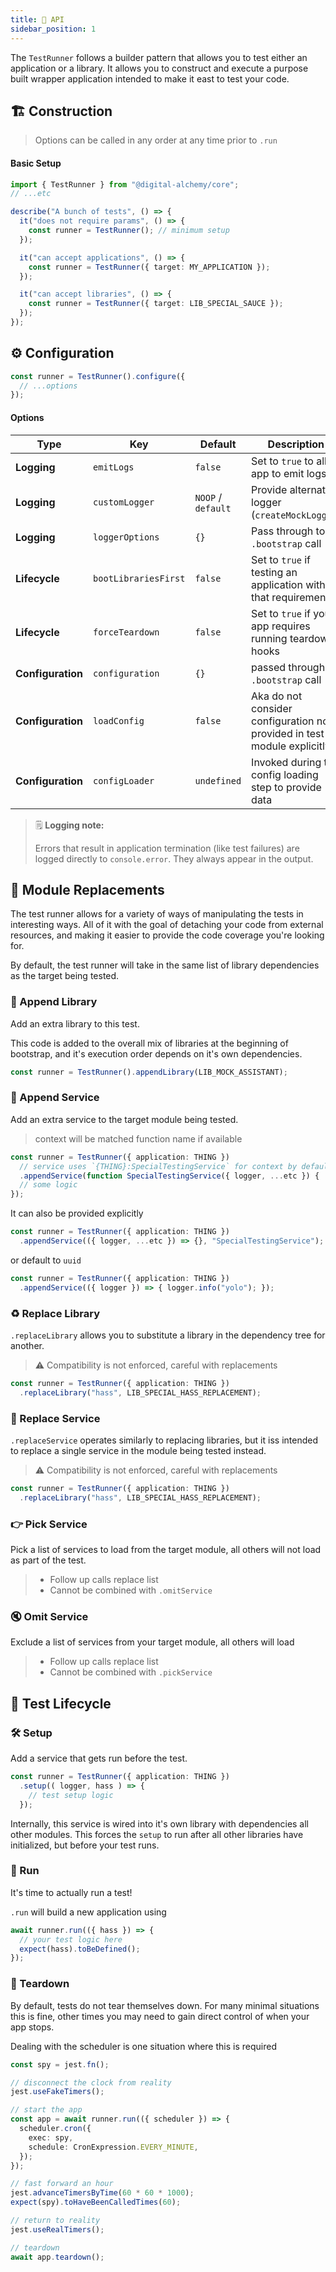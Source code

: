 ```yaml
---
title: 👾 API
sidebar_position: 1
---
```


The `TestRunner` follows a builder pattern that allows you to test either an application or a library.
It allows you to construct and execute a purpose built wrapper application intended to make it east to test your code.

## 🏗️ Construction

> Options can be called in any order at any time prior to `.run`

#### Basic Setup

```typescript
import { TestRunner } from "@digital-alchemy/core";
// ...etc

describe("A bunch of tests", () => {
  it("does not require params", () => {
    const runner = TestRunner(); // minimum setup
  });

  it("can accept applications", () => {
    const runner = TestRunner({ target: MY_APPLICATION });
  });

  it("can accept libraries", () => {
    const runner = TestRunner({ target: LIB_SPECIAL_SAUCE });
  });
});
```

## ⚙️ Configuration

```typescript
const runner = TestRunner().configure({
  // ...options
});
```

#### Options

| Type | Key | Default | Description |
| --- | --- | --- | --- |
| **Logging** | `emitLogs` | `false` | Set to `true` to allow app to emit logs. |
| **Logging** | `customLogger` | `NOOP` / `default` | Provide alternate logger (`createMockLogger`)
| **Logging** | `loggerOptions` | `{}` | Pass through to `.bootstrap` call |
| **Lifecycle** | `bootLibrariesFirst` | `false` | Set to `true` if testing an application with that requirement |
| **Lifecycle** | `forceTeardown` | `false` | Set to `true` if your app requires running teardown hooks |
| **Configuration** | `configuration` | `{}` | passed through to `.bootstrap` call |
| **Configuration** | `loadConfig` | `false` | Aka do not consider configuration not provided in test / module explicitly |
| **Configuration** | `configLoader` | `undefined` | Invoked during the config loading step to provide data |

> 🗒️ **Logging note:**
>
> Errors that result in application termination (like test failures) are logged directly to `console.error`.
> They always appear in the output.

## 🔄 Module Replacements

The test runner allows for a variety of ways of manipulating the tests in interesting ways.
All of it with the goal of detaching your code from external resources, and making it easier to provide the code coverage you're looking for.

By default, the test runner will take in the same list of library dependencies as the target being tested.

### 📌 Append Library

Add an extra library to this test.

This code is added to the overall mix of libraries at the beginning of bootstrap, and it's execution order depends on it's own dependencies.

```typescript
const runner = TestRunner().appendLibrary(LIB_MOCK_ASSISTANT);
```

### 📍 Append Service

Add an extra service to the target module being tested.

> context will be matched function name if available

```typescript
const runner = TestRunner({ application: THING })
  // service uses `{THING}:SpecialTestingService` for context by default
  .appendService(function SpecialTestingService({ logger, ...etc }) {
  // some logic
});
```
It can also be provided explicitly

```typescript
const runner = TestRunner({ application: THING })
  .appendService(({ logger, ...etc }) => {}, "SpecialTestingService");
```

or default to `uuid`

```typescript
const runner = TestRunner({ application: THING })
  .appendService(({ logger }) => { logger.info("yolo"); });
```

### ♻️ Replace Library

`.replaceLibrary` allows you to substitute a library in the dependency tree for another.

> ⚠️ Compatibility is not enforced, careful with replacements

```typescript
const runner = TestRunner({ application: THING })
  .replaceLibrary("hass", LIB_SPECIAL_HASS_REPLACEMENT);
```

### 🩻 Replace Service

`.replaceService` operates similarly to replacing libraries, but it iss intended to replace a single service in the module being tested instead.

> ⚠️ Compatibility is not enforced, careful with replacements

```typescript
const runner = TestRunner({ application: THING })
  .replaceLibrary("hass", LIB_SPECIAL_HASS_REPLACEMENT);
```

### 👉 Pick Service

Pick a list of services to load from the target module, all others will not load as part of the test.

> - Follow up calls replace list
> - Cannot be combined with `.omitService`

### 🔇 Omit Service

Exclude a list of services from your target module, all others will load

> - Follow up calls replace list
> - Cannot be combined with `.pickService`


## 🧪 Test Lifecycle

### 🛠️ Setup

Add a service that gets run before the test.

```typescript
const runner = TestRunner({ application: THING })
  .setup(( logger, hass ) => {
    // test setup logic
  });
```

Internally, this service is wired into it's own library with dependencies all other modules.
This forces the `setup` to run after all other libraries have initialized, but before your test runs.

### 🚀 Run

It's time to actually run a test!

`.run` will build a new application using

```typescript
await runner.run(({ hass }) => {
  // your test logic here
  expect(hass).toBeDefined();
});
```

### 🧹 Teardown

By default, tests do not tear themselves down.
For many minimal situations this is fine, other times you may need to gain direct control of when your app stops.

Dealing with the scheduler is one situation where this is required

```typescript
const spy = jest.fn();

// disconnect the clock from reality
jest.useFakeTimers();

// start the app
const app = await runner.run(({ scheduler }) => {
  scheduler.cron({
    exec: spy,
    schedule: CronExpression.EVERY_MINUTE,
  });
});

// fast forward an hour
jest.advanceTimersByTime(60 * 60 * 1000);
expect(spy).toHaveBeenCalledTimes(60);

// return to reality
jest.useRealTimers();

// teardown
await app.teardown();
```
